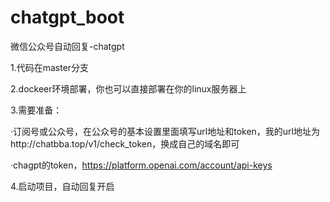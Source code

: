 # chatgpt_boot
微信公众号自动回复-chatgpt

1.代码在master分支

2.dockeer环境部署，你也可以直接部署在你的linux服务器上

3.需要准备：

·订阅号或公众号，在公众号的基本设置里面填写url地址和token，我的url地址为http://chatbba.top/v1/check_token，换成自己的域名即可

·chagpt的token，https://platform.openai.com/account/api-keys

4.启动项目，自动回复开启
